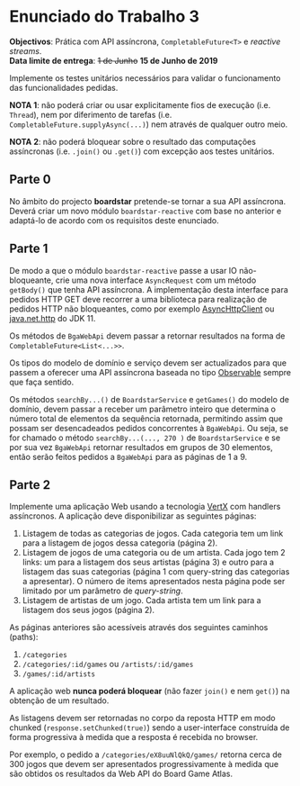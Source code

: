 # Enunciado do Trabalho 3

**Objectivos**: Prática com API assíncrona, `CompletableFuture<T>` e _reactive streams_.
<br>
**Data limite de entrega**: ~~1 de Junho~~ **15 de Junho de 2019**

Implemente os testes unitários necessários para validar o
funcionamento das funcionalidades pedidas.

**NOTA 1**: não poderá criar ou usar explicitamente fios de execução (i.e.
`Thread`), nem por diferimento de tarefas (i.e.
`CompletableFuture.supplyAsync(...)`) nem através de qualquer outro meio.

**NOTA 2**: não poderá bloquear sobre o resultado das computações assíncronas
(i.e. `.join()` ou `.get()`) com excepção aos testes unitários.

## Parte 0

No âmbito do  projecto **boardstar** pretende-se tornar a sua API assíncrona. Deverá
criar um novo módulo `boardstar-reactive` com base no anterior e adaptá-lo de
acordo com os requisitos deste enunciado.

## Parte 1

De modo a que o módulo `boardstar-reactive` passe a usar IO não-bloqueante, crie uma
nova interface `AsyncRequest` com um método `getBody()` que tenha API
assíncrona. 
A implementação desta interface para pedidos HTTP GET deve recorrer a uma
biblioteca para realização de pedidos HTTP não bloqueantes, como por exemplo
[AsyncHttpClient](https://github.com/AsyncHttpClient/async-http-client) ou
[java.net.http](https://docs.oracle.com/en/java/javase/11/docs/api/java.net.http/java/net/http/HttpClient.html)
do JDK 11.

Os métodos de `BgaWebApi` devem passar a retornar resultados na forma de 
`CompletableFuture<List<...>>`.

Os tipos do modelo de domínio e serviço devem ser actualizados para que passem
a oferecer uma API assíncrona baseada no tipo
[Observable](http://reactivex.io/RxJava/2.x/javadoc/io/reactivex/Observable.html)
sempre que faça sentido.

Os métodos `searchBy...()` de `BoardstarService` e `getGames()` do modelo de
domínio, devem passar a receber um parâmetro inteiro que determina o número
total de elementos da sequência retornada, permitindo assim que possam ser
desencadeados  pedidos concorrentes à `BgaWebApi`.
Ou seja, se for chamado o método `searchBy...(..., 270 )` de `BoardstarService`
e se por sua vez `BgaWebApi` retornar resultados em grupos de 30 elementos,
então serão feitos pedidos a `BgaWebApi` para as páginas de 1 a 9. 

## Parte 2

Implemente uma aplicação Web usando a tecnologia
[VertX](https://vertx.io/docs/vertx-web/java/) com handlers assíncronos.
A aplicação deve disponibilizar as seguintes páginas:

1.  Listagem de todas as categorias de jogos.
    Cada categoria tem um link para a listagem de jogos dessa categoria
    (página 2).
2.  Listagem de jogos de uma categoria ou de um artista.
    Cada jogo tem 2 links: um para a listagem dos seus artistas (página 3) e outro para a
    listagem das suas categorias (página 1 com query-string das categorias a apresentar).
    O número de items apresentados nesta página pode ser limitado por um
    parâmetro de _query-string_.
3.  Listagem de artistas de um jogo. Cada artista tem um link para a listagem
    dos seus jogos (página 2).

As páginas anteriores são acessíveis através dos seguintes caminhos (paths): 

1.	`/categories`
2.	`/categories/:id/games` ou `/artists/:id/games`
3.	`/games/:id/artists`

A aplicação web **nunca poderá bloquear** (não fazer `join()` e nem `get()`) na
obtenção de um resultado. 

As listagens devem ser retornadas no corpo da reposta HTTP em modo chunked
(`response.setChunked(true)`) sendo a user-interface construída de forma
progressiva à medida que a resposta é recebida no browser.

Por exemplo, o pedido a `/categories/eX8uuNlQkQ/games/` retorna cerca de 300 jogos que 
devem ser apresentados progressivamente à medida que são obtidos os resultados da 
Web API do Board Game Atlas.